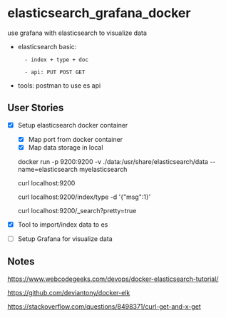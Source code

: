 # elasticsearch_grafana_docker
use grafana with elasticsearch to visualize data

* elasticsearch basic:	

		- index + type + doc

		- api: PUT POST GET
			
* tools: postman to use es api

## User Stories

* [x] Setup elasticsearch docker container
	* [x] Map port from docker container
	* [x] Map data storage in local
	
	docker run -p 9200:9200 -v ./data:/usr/share/elasticsearch/data --name=elasticsearch myelasticsearch
	
	curl localhost:9200
	
	curl localhost:9200/index/type -d '{"msg":1}'
	
	curl localhost:9200/_search?pretty=true

* [x] Tool to import/index data to es

* [ ] Setup Grafana for visualize data


## Notes
https://www.webcodegeeks.com/devops/docker-elasticsearch-tutorial/

https://github.com/deviantony/docker-elk

https://stackoverflow.com/questions/8498371/curl-get-and-x-get
